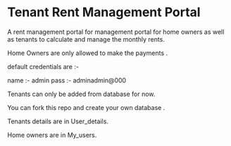 # Tenant Rent Management Portal

A rent management portal for management portal for home owners as well as tenants to calculate and manage the monthly rents.


Home Owners are only allowed to make the payments .

default credentials are :-

name :- admin
pass :- adminadmin@000


Tenants can only be added from database for now. 

You can fork this repo and create your own database .

Tenants details are in User_details.

Home owners are in My_users.

